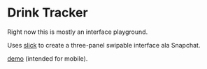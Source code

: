 # Drink Tracker

Right now this is mostly an interface playground.

Uses [slick](https://github.com/kenwheeler/slick/) to create a three-panel swipable interface ala Snapchat.

[demo](http://alesh.com/projects/slider/) (intended for mobile).
